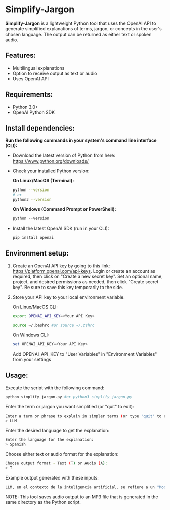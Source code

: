 # Simplify-Jargon

**Simplify-Jargon** is a lightweight Python tool that uses the OpenAI API to generate simplified explanations of terms, jargon, or concepts in the user's chosen language. The output can be returned as either text or spoken audio.

## Features:

- Multilingual explanations
- Option to receive output as text or audio
- Uses OpenAI API

## Requirements:

- Python 3.0+
- OpenAI Python SDK

## Install dependencies:

**Run the following commands in your system's command line interface (CLI):**

- Download the latest version of Python from here: https://www.python.org/downloads/

- Check your installed Python version:

    **On Linux/MacOS (Terminal):**
    ```bash
    python --version
    # or
    python3 --version
    ```

    **On Windows (Command Prompt or PowerShell):**
    ```powershell
    python --version
    ```

- Install the latest OpenAI SDK (run in your CLI):

    ```bash
    pip install openai
    ```
## Environment setup:

1. Create an OpenAI API key by going to this link: https://platform.openai.com/api-keys. Login or create an account as required, then click on "Create a new secret key". Set an optional name, project, and desired permissions as needed, then click "Create secret key". Be sure to save this key temporarily to the side.

2. Store your API key to your local environment variable.
	
	On Linux/MacOS CLI:
	```bash
	export OPENAI_API_KEY=<Your API Key>
 	```
 	```bash
	source ~/.bashrc #or source ~/.zshrc
  	```
	
	On Windows CLI:
	```powershell
	set OPENAI_API_KEY=<Your API Key>
 	```
	Add OPENAI_API_KEY to "User Variables" in "Environment Variables" from your settings
## Usage:

Execute the script with the following command:
```bash
python simplify_jargon.py #or python3 simplify_jargon.py
```

Enter the term or jargon you want simplified (or "quit" to exit):
```bash
Enter a term or phrase to explain in simpler terms (or type 'quit' to exit):
> LLM
```

Enter the desired language to get the explanation:
```bash
Enter the language for the explanation:
> Spanish
```

Choose either text or audio format for the explanation:
```bash
Choose output format - Text (T) or Audio (A):
> T
```

Example output generated with these inputs:
```bash
LLM, en el contexto de la inteligencia artificial, se refiere a un "Modelo de Lenguaje Extenso" que se utiliza para procesar y generar texto a nivel avanzado.
```
NOTE: This tool saves audio output to an MP3 file that is generated in the same directory as the Python script.



